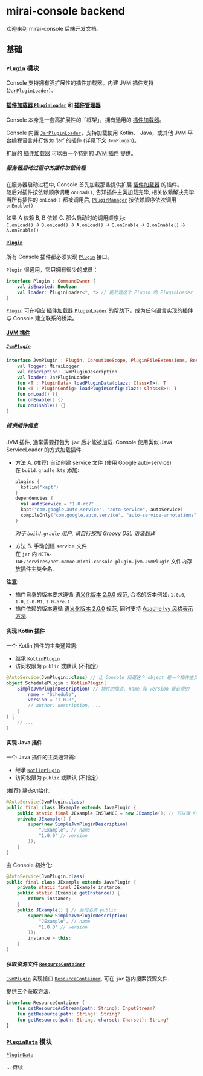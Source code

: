 # mirai-console backend

欢迎来到 mirai-console 后端开发文档。

[`Plugin`]: src/main/kotlin/net/mamoe/mirai/console/plugin/Plugin.kt
[`PluginDescription`]: src/main/kotlin/net/mamoe/mirai/console/plugin/description/PluginDescription.kt
[`PluginLoader`]: src/main/kotlin/net/mamoe/mirai/console/plugin/PluginLoader.kt
[`PluginManager`]: src/main/kotlin/net/mamoe/mirai/console/plugin/PluginManager.kt
[`JarPluginLoader`]: src/main/kotlin/net/mamoe/mirai/console/plugin/jvm/JarPluginLoader.kt
[`JvmPlugin`]: src/main/kotlin/net/mamoe/mirai/console/plugin/jvm/JvmPlugin.kt
[`JvmPluginDescription`]: src/main/kotlin/net/mamoe/mirai/console/plugin/jvm/JvmPluginDescription.kt
[`AbstractJvmPlugin`]: src/main/kotlin/net/mamoe/mirai/console/plugin/jvm/AbstractJvmPlugin.kt
[`KotlinPlugin`]: src/main/kotlin/net/mamoe/mirai/console/plugin/jvm/KotlinPlugin.kt
[`JavaPlugin`]: src/main/kotlin/net/mamoe/mirai/console/plugin/jvm/JavaPlugin.kt


[`PluginData`]: src/main/kotlin/net/mamoe/mirai/console/data/PluginData.kt
[`PluginConfig`]: src/main/kotlin/net/mamoe/mirai/console/data/PluginConfig.kt
[`PluginDataStorage`]: src/main/kotlin/net/mamoe/mirai/console/data/PluginDataStorage.kt

[`MiraiConsole`]: src/main/kotlin/net/mamoe/mirai/console/MiraiConsole.kt
[`MiraiConsoleImplementation`]: src/main/kotlin/net/mamoe/mirai/console/MiraiConsoleImplementation.kt
<!--[MiraiConsoleFrontEnd]: src/main/kotlin/net/mamoe/mirai/console/MiraiConsoleFrontEnd.kt-->

[`Command`]: src/main/kotlin/net/mamoe/mirai/console/command/Command.kt
[`CompositeCommand`]: src/main/kotlin/net/mamoe/mirai/console/command/CompositeCommand.kt
[`SimpleCommand`]: src/main/kotlin/net/mamoe/mirai/console/command/SimpleCommand.kt
[`RawCommand`]: src/main/kotlin/net/mamoe/mirai/console/command/RawCommand.kt
[`CommandManager`]: src/main/kotlin/net/mamoe/mirai/console/command/CommandManager.kt

[`Annotations`]: src/main/kotlin/net/mamoe/mirai/console/util/Annotations.kt
[`ConsoleInput`]: src/main/kotlin/net/mamoe/mirai/console/util/ConsoleInput.kt
[`JavaPluginScheduler`]: src/main/kotlin/net/mamoe/mirai/console/plugin/jvm/JavaPluginScheduler.kt
[`ResourceContainer`]: src/main/kotlin/net/mamoe/mirai/console/plugin/ResourceContainer.kt


## 基础

### `Plugin` 模块

Console 支持拥有强扩展性的插件加载器。内建 JVM 插件支持 ([`JarPluginLoader`])。

#### [插件加载器 `PluginLoader`][`PluginLoader`] 和 [插件管理器][`PluginManager`]
Console 本身是一套高扩展性的「框架」，拥有通用的 [插件加载器][`PluginLoader`]。

Console 内置 [`JarPluginLoader`]，支持加载使用 Kotlin、 Java，或其他 JVM 平台编程语言并打包为 ‘jar’ 的插件 (详见下文 `JvmPlugin`)。

扩展的 [插件加载器][`PluginLoader`] 可以由一个特别的 [JVM 插件][`JvmPlugin`] 提供。


##### 服务器启动过程中的插件加载流程

在服务器启动过程中, Console 首先加载那些提供扩展 [插件加载器][`PluginLoader`] 的插件。  
随后对插件按依赖顺序调用 `onLoad()`, 告知插件主类加载完毕, 相关依赖解决完毕.  
当所有插件的 `onLoad()` 都被调用后, [`PluginManager`] 按依赖顺序依次调用 `onEnable()`

如果 A 依赖 B, B 依赖 C. 那么启动时的调用顺序为:  
`C.onLoad()` -> `B.onLoad()` -> `A.onLoad()` -> `C.onEnable` -> `B.onEnable()` -> `A.onEnable()`

#### [`Plugin`]
所有 Console 插件都必须实现 [`Plugin`] 接口。

`Plugin` 很通用，它只拥有很少的成员：
```kotlin
interface Plugin : CommandOwner {
    val isEnabled: Boolean
    val loader: PluginLoader<*, *> // 能处理这个 Plugin 的 PluginLoader
}
```

[`Plugin`] 可在相应 [插件加载器 `PluginLoader`][`PluginLoader`] 的帮助下，成为任何语言实现的插件与 Console 建立联系的桥梁。


#### [JVM 插件][`JvmPlugin`]

##### [`JvmPlugin`]

```kotlin
interface JvmPlugin : Plugin, CoroutineScope, PluginFileExtensions, ResourceContainer, AutoSavePluginDataHolder {
    val logger: MiraiLogger
    val description: JvmPluginDescription
    val loader: JarPluginLoader
    fun <T : PluginData> loadPluginData(clazz: Class<T>): T
    fun <T : PluginConfig> loadPluginConfig(clazz: Class<T>): T
    fun onLoad() {}
    fun onEnable() {}
    fun onDisable() {}
}
```

##### 提供插件信息

JVM 插件, 通常需要打包为 `jar` 后才能被加载. Console 使用类似 Java ServiceLoader 的方式加载插件.

- 方法 A. (推荐) 自动创建 service 文件 (使用 Google auto-service)  
  在 `build.gradle.kts` 添加:
  ```kotlin
  plugins {
    kotlin("kapt")
  }
  dependencies {
    val autoService = "1.0-rc7"
    kapt("com.google.auto.service", "auto-service", autoService)
    compileOnly("com.google.auto.service", "auto-service-annotations", autoService)
  }
  ```
  *对于 `build.gradle` 用户, 请自行按照 Groovy DSL 语法翻译*

- 方法 B. 手动创建 service 文件  
  在 `jar` 内 `META-INF/services/net.mamoe.mirai.console.plugin.jvm.JvmPlugin` 文件内存放插件主类全名.


**注意**:
- 插件自身的版本要求遵循 [语义化版本 2.0.0](https://semver.org/lang/zh-CN/) 规范, 合格的版本例如: `1.0.0`, `1.0`, `1.0-M1`, `1.0-pre-1`
- 插件依赖的版本遵循 [语义化版本 2.0.0](https://semver.org/lang/zh-CN/) 规范, 同时支持 [Apache Ivy 风格表示方法](http://ant.apache.org/ivy/history/latest-milestone/settings/version-matchers.html).


#### 实现 Kotlin 插件

一个 Kotlin 插件的主类通常需:
- 继承 [`KotlinPlugin`]
- 访问权限为 `public` 或默认 (不指定)

```kotlin
@AutoService(JvmPlugin::class) // 让 Console 知道这个 object 是一个插件主类.
object SchedulePlugin : KotlinPlugin(
    SimpleJvmPluginDescription( // 插件的描述, name 和 version 是必须的
        name = "Schedule",
        version = "1.0.0",
        // author, description, ...
    )
) {
    // ...
}
```

#### 实现 Java 插件

一个 Java 插件的主类通常需:
- 继承 [`KotlinPlugin`]
- 访问权限为 `public` 或默认 (不指定)

(推荐) 静态初始化:
```java
@AutoService(JvmPlugin.class)
public final class JExample extends JavaPlugin {
    public static final JExample INSTANCE = new JExample(); // 可以像 Kotlin 一样静态初始化单例
    private JExample() {
        super(new SimpleJvmPluginDescription(
            "JExample", // name
            "1.0.0" // version
        ));
    }
}
```

由 Console 初始化:
```java
@AutoService(JvmPlugin.class)
public final class JExample extends JavaPlugin {
    private static final JExample instance;
    public static JExample getInstance() {
        return instance;
    }
    public JExample() { // 此时必须 public
        super(new SimpleJvmPluginDescription(
            "JExample", // name
            "1.0.0" // version
        ));
        instance = this;
    }
}
```

#### 获取资源文件 [`ResourceContainer`]

[`JvmPlugin`] 实现接口 [`ResourceContainer`], 可在 `jar` 包内搜索资源文件.

提供三个获取方法:
```kotlin
interface ResourceContainer {
    fun getResourceAsStream(path: String): InputStream?
    fun getResource(path: String): String?
    fun getResource(path: String, charset: Charset): String?
}
```

### [`PluginData`] 模块

[`PluginData`]

... 待续
